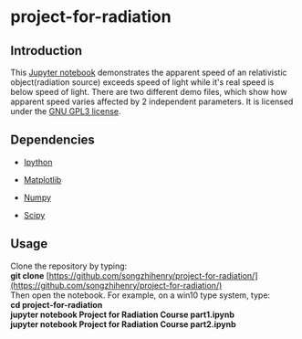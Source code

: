 # **project-for-radiation**

## **Introduction**
This [Jupyter notebook]() demonstrates the apparent speed of an relativistic object(radiation source) exceeds speed of light while it's real speed is below speed of light. There are two different demo files, which show how apparent speed varies affected by 2 independent parameters. It is licensed under the [GNU GPL3 license](https://www.gnu.org/licenses/gpl-3.0.en.html). 


## **Dependencies**
 - [Ipython](https://pypi.org/project/ipython/)

 - [Matplotlib](https://pypi.org/project/matplotlib/)

 - [Numpy](https://pypi.org/project/numpy/)

 - [Scipy](https://pypi.org/project/scipy/)


## **Usage**
Clone the repository by typing:  
**git clone** [https://github.com/songzhihenry/project-for-radiation/](https://github.com/songzhihenry/project-for-radiation/)  
Then open the notebook. For example, on a win10 type system, type:  
**cd project-for-radiation**  
**jupyter notebook Project for Radiation Course part1.ipynb**  
**jupyter notebook Project for Radiation Course part2.ipynb**  



